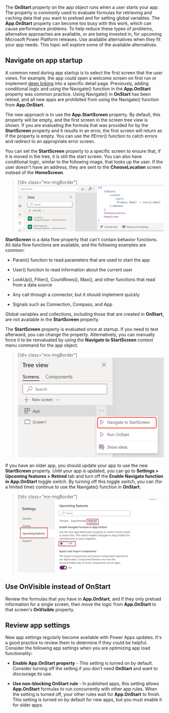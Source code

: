 The **OnStart** property on the app object runs when a user starts your app. The property is commonly used to evaluate formulas for retrieving and caching data that you want to preload and for setting global variables. The **App.OnStart** property can become too busy with this work, which can cause performance problems. To help reduce these types of problems, alternative approaches are available, or are being invested in, for upcoming Microsoft Power Platform releases. Use available alternatives when they fit your app needs. This topic will explore some of the available alternatives.

## Navigate on app startup

A common need during app startup is to select the first screen that the user views. For example, the app could open a welcome screen on first run or implement [deep linking](https://powerapps.microsoft.com/blog/powerapps-deep-linking//?azure-portal=true#) into a specific detail page. Previously, adding conditional logic and using the Navigate() function in the **App.OnStart** property was common practice. Using Navigate() in **OnStart** has been retired, and all new apps are prohibited from using the Navigate() function from **App.OnStart**.

The new approach is to use the **App.StartScreen** property. By default, this property will be empty, and the first screen in the screen tree view is shown. If you are evaluating the formula that was provided for by the **StartScreen** property and it results in an error, the first screen will return as if the property is empty. You can use the IfError() function to catch errors and redirect to an appropriate error screen.

You can set the **StartScreen** property to a specific screen to ensure that, if it is moved in the tree, it is still the start screen. You can also have conditional logic, similar to the following image, that looks up the user. If the user doesn't have an address, they are sent to the **ChooseLocation** screen instead of the **HomeScreen**.

> [!div class="mx-imgBorder"]
> [![Screenshot of the StartScreen property of the app.](../media/1-conditional-logic.png)](../media/1-conditional-logic.png#lightbox)

**StartScreen** is a data flow property that can't contain behavior functions. All data flow functions are available, and the following examples are common:

- Param() function to read parameters that are used to start the app

- User() function to read information about the current user

- LookUp(), Filter(), CountRows(), Max(), and other functions that read from a data source

- Any call through a connector, but it should implement quickly

- Signals such as Connection, Compass, and App

Global variables and collections, including those that are created in **OnStart**, are not available in the **StartScreen** property.

The **StartScreen** property is evaluated once at startup. If you need to test afterward, you can change the property. Alternatively, you can manually force it to be reevaluated by using the **Navigate to StartScreen** context menu command for the app object.

> [!div class="mx-imgBorder"]
> [![Screenshot of a context menu that is available for the app object in Power Apps Studio.](../media/2-navigate-start-screen.png)](../media/2-navigate-start-screen.png#lightbox)

If you have an older app, you should update your app to use the new **StartScreen** property. Until your app is updated, you can go to **Settings > Upcoming features > Retired** tab and turn off the **Enable Navigate function in App.OnStart** toggle switch. By turning off this toggle switch, you can (for a limited time) continue to use the Navigate() function in **OnStart**.

> [!div class="mx-imgBorder"]
> [![Screenshot of going to app Settings > Upcoming features > Retired tab and turning off the Enable Navigate function in App.Onstart option.](../media/3-retired-features.png)](../media/3-retired-features.png#lightbox)

## Use OnVisible instead of OnStart

Review the formulas that you have in **App.OnStart**, and if they only preload information for a single screen, then move the logic from **App.OnStart** to that screen's **OnVisible** property.

## Review app settings

New app settings regularly become available with Power Apps updates. It's a good practice to review them to determine if they could be helpful. Consider the following app settings when you are optimizing app load functionality:

- **Enable App.OnStart property** - This setting is turned on by default. Consider turning off the setting if you don't need **OnStart** and want to discourage its use.

- **Use non-blocking OnStart rule** - In published apps, this setting allows **App.OnStart** formulas to run concurrently with other app rules. When the setting is turned off, your other rules wait for **App.OnStart** to finish. This setting is turned on by default for new apps, but you must enable it for older apps.
